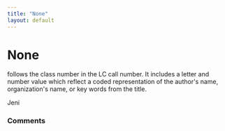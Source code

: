```yaml
---
title: "None"
layout: default
---
```

None
=====================
follows the class number in the LC call number. It includes a letter and
number value which reflect a coded representation of the author's name,
organization's name, or key words from the title.

Jeni

### Comments ###


